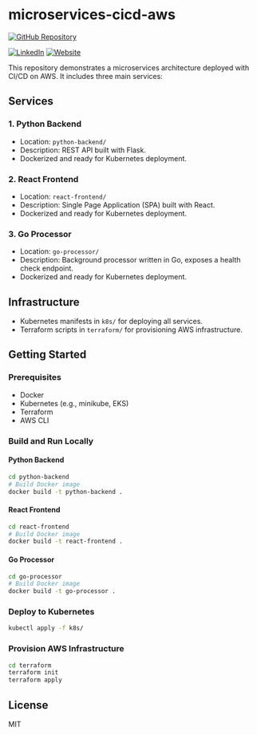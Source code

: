# microservices-cicd-aws

[![GitHub Repository](https://img.shields.io/badge/GitHub-View%20on%20GitHub-blue?logo=github)](https://github.com/Consultantsrihari/microservices-cicd-aws)

[![LinkedIn](https://img.shields.io/badge/LinkedIn-Connect-blue?logo=linkedin)](https://www.linkedin.com/in/VenkataSriHari)
[![Website](https://img.shields.io/badge/Website-Visit-green?logo=google-chrome)](https://Techcareerhubs.com)

This repository demonstrates a microservices architecture deployed with CI/CD on AWS. It includes three main services:

## Services

### 1. Python Backend
- Location: `python-backend/`
- Description: REST API built with Flask.
- Dockerized and ready for Kubernetes deployment.

### 2. React Frontend
- Location: `react-frontend/`
- Description: Single Page Application (SPA) built with React.
- Dockerized and ready for Kubernetes deployment.

### 3. Go Processor
- Location: `go-processor/`
- Description: Background processor written in Go, exposes a health check endpoint.
- Dockerized and ready for Kubernetes deployment.

## Infrastructure
- Kubernetes manifests in `k8s/` for deploying all services.
- Terraform scripts in `terraform/` for provisioning AWS infrastructure.

## Getting Started

### Prerequisites
- Docker
- Kubernetes (e.g., minikube, EKS)
- Terraform
- AWS CLI

### Build and Run Locally

#### Python Backend
```sh
cd python-backend
# Build Docker image
docker build -t python-backend .
```

#### React Frontend
```sh
cd react-frontend
# Build Docker image
docker build -t react-frontend .
```

#### Go Processor
```sh
cd go-processor
# Build Docker image
docker build -t go-processor .
```

### Deploy to Kubernetes
```sh
kubectl apply -f k8s/
```

### Provision AWS Infrastructure
```sh
cd terraform
terraform init
terraform apply
```

## License
MIT
